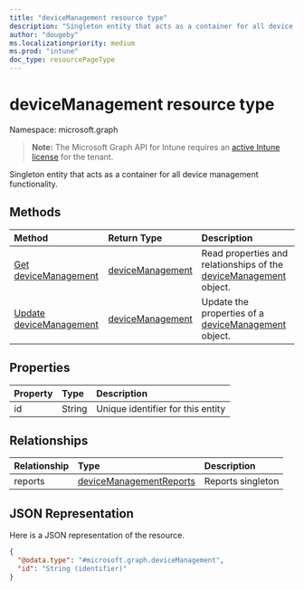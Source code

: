 ```yaml
---
title: "deviceManagement resource type"
description: "Singleton entity that acts as a container for all device management functionality."
author: "dougeby"
ms.localizationpriority: medium
ms.prod: "intune"
doc_type: resourcePageType
---
```


# deviceManagement resource type

Namespace: microsoft.graph

> **Note:** The Microsoft Graph API for Intune requires an [active Intune license](https://go.microsoft.com/fwlink/?linkid=839381) for the tenant.

Singleton entity that acts as a container for all device management functionality.

## Methods
|Method|Return Type|Description|
|:---|:---|:---|
|[Get deviceManagement](../api/intune-reporting-devicemanagement-get.md)|[deviceManagement](../resources/intune-reporting-devicemanagement.md)|Read properties and relationships of the [deviceManagement](../resources/intune-reporting-devicemanagement.md) object.|
|[Update deviceManagement](../api/intune-reporting-devicemanagement-update.md)|[deviceManagement](../resources/intune-reporting-devicemanagement.md)|Update the properties of a [deviceManagement](../resources/intune-reporting-devicemanagement.md) object.|

## Properties
|Property|Type|Description|
|:---|:---|:---|
|id|String|Unique identifier for this entity|

## Relationships
|Relationship|Type|Description|
|:---|:---|:---|
|reports|[deviceManagementReports](../resources/intune-reporting-devicemanagementreports.md)|Reports singleton|

## JSON Representation
Here is a JSON representation of the resource.
<!-- {
  "blockType": "resource",
  "keyProperty": "id",
  "@odata.type": "microsoft.graph.deviceManagement"
}
-->
``` json
{
  "@odata.type": "#microsoft.graph.deviceManagement",
  "id": "String (identifier)"
}
```





